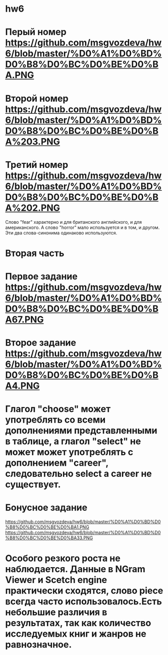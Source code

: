# hw6
# Перый номер https://github.com/msgvozdeva/hw6/blob/master/%D0%A1%D0%BD%D0%B8%D0%BC%D0%BE%D0%BA.PNG
# Второй номер https://github.com/msgvozdeva/hw6/blob/master/%D0%A1%D0%BD%D0%B8%D0%BC%D0%BE%D0%BA%203.PNG
# Третий номер https://github.com/msgvozdeva/hw6/blob/master/%D0%A1%D0%BD%D0%B8%D0%BC%D0%BE%D0%BA%202.PNG
Слово "fear" характерно и для британского английского, и для американского. А слово "horror" мало используется и в том, и другом. Эти два слова-синонима одинаково используются. 


# Вторая часть
# Первое задание https://github.com/msgvozdeva/hw6/blob/master/%D0%A1%D0%BD%D0%B8%D0%BC%D0%BE%D0%BA67.PNG
# Второе задание https://github.com/msgvozdeva/hw6/blob/master/%D0%A1%D0%BD%D0%B8%D0%BC%D0%BE%D0%BA4.PNG
# Глагол "choose" может употреблять со всеми дополнениями представленными в таблице, а глагол "select" не может может употреблять с дополнением "career", следовательно select a career не существует. 

# Бонусное задание 
https://github.com/msgvozdeva/hw6/blob/master/%D0%A1%D0%BD%D0%B8%D0%BC%D0%BE%D0%BA1.PNG
https://github.com/msgvozdeva/hw6/blob/master/%D0%A1%D0%BD%D0%B8%D0%BC%D0%BE%D0%BA33.PNG

# Особого резкого роста не наблюдается. Данные в NGram Viewer и Scetch engine практически сходятся, слово piece всегда часто использовалось.Есть небольшие различия в результатах, так как количество исследуемых книг и жанров не равнозначное. 
